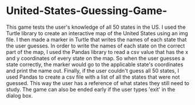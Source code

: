 # United-States-Guessing-Game-

This game tests the user's knowledge of all 50 states in the US. I used the Turtle library to create an interactive map of the United States using an img file. I then made a marker in Turtle that writes the names of each state that the user guesses. In order to write the names of each state on the correct part of the map, I used the Pandas library to read a csv value that has the x and y coordinates of every state on the map.  So when the user guesses a state correctly, the marker would go to the applicable state's coordinates and print the name out.  Finally, if the user couldn't guess all 50 states, I used Pandas to create a csv file with a list of all the states that were not guessed.  This way the user has a reference of what states they still need to study.  The game can also be ended early if the user types 'exit' in the dialog box.
